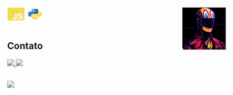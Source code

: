 <div style="display: inline_block"><br>
  <img align="center" alt="Icon-Js" height="30" width="40" src="https://raw.githubusercontent.com/devicons/devicon/master/icons/javascript/javascript-plain.svg" />
  <img align="center" alt="icon-Python" height="30" width="40" src="https://raw.githubusercontent.com/devicons/devicon/master/icons/python/python-original.svg" />
  <img align="right" width="100px" alt="DanielCyberpunk" src="https://github.com/Daniel-Macedo-dev/Daniel-Macedo-dev/blob/main/images/Cyberpunk.gif" />
</div>

<br>   
  
  ## Contato
  <div>
  <a href="https://github.com/Gpontes143/Gpontes143">
  <img height= "150em" src="https://github-readme-stats.vercel.app/api?username=Gpontes143&show_icons=true&theme=midnight-purple&include_all_commits=true&count_private=true" />
  <img height="150em" src="https://github-readme-stats.vercel.app/api/top-langs/?username=Gpontes143&layout=compact&langs_count=4&theme=midnight-purple"/>
</div>
    
<div style="display: inline_block"><br> 
  
  <a href = "mailto:Gpontes143@gmail.com"><img src="https://img.shields.io/badge/-Gmail-%23333?style=for-the-badge&logo=gmail&logoColor=white" target="_blank"></a>
  
  
</div>